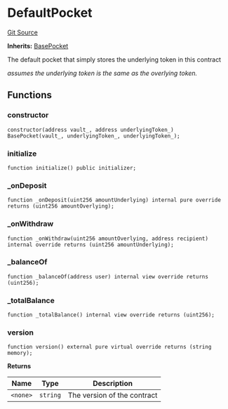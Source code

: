 # DefaultPocket
[Git Source](https://github.com/cryptexfinance/tcapv2.0/blob/9f5c04f0c486dce359a7781c94ffd3096596f1da/src/pockets/DefaultPocket.sol)

**Inherits:**
[BasePocket](/src/pockets/BasePocket.sol/abstract.BasePocket.md)

The default pocket that simply stores the underlying token in this contract

*assumes the underlying token is the same as the overlying token.*


## Functions
### constructor


```solidity
constructor(address vault_, address underlyingToken_) BasePocket(vault_, underlyingToken_, underlyingToken_);
```

### initialize


```solidity
function initialize() public initializer;
```

### _onDeposit


```solidity
function _onDeposit(uint256 amountUnderlying) internal pure override returns (uint256 amountOverlying);
```

### _onWithdraw


```solidity
function _onWithdraw(uint256 amountOverlying, address recipient) internal override returns (uint256 amountUnderlying);
```

### _balanceOf


```solidity
function _balanceOf(address user) internal view override returns (uint256);
```

### _totalBalance


```solidity
function _totalBalance() internal view override returns (uint256);
```

### version


```solidity
function version() external pure virtual override returns (string memory);
```
**Returns**

|Name|Type|Description|
|----|----|-----------|
|`<none>`|`string`|The version of the contract|


